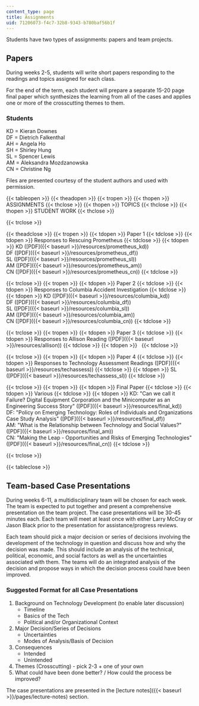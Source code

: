 ```yaml
---
content_type: page
title: Assignments
uid: 71206073-f4c7-32b8-9343-b780baf56b1f
---
```


Students have two types of assignments: papers and team projects.

Papers
------

During weeks 2-5, students will write short papers responding to the readings and topics assigned for each class.

For the end of the term, each student will prepare a separate 15-20 page final paper which synthesizes the learning from all of the cases and applies one or more of the crosscutting themes to them.

### Students

KD = Kieran Downes  
DF = Dietrich Falkenthal  
AH = Angela Ho  
SH = Shirley Hung  
SL = Spencer Lewis  
AM = Aleksandra Mozdzanowska  
CN = Christine Ng

Files are presented courtesy of the student authors and used with permission.

{{< tableopen >}}
{{< theadopen >}}
{{< tropen >}}
{{< thopen >}}
ASSIGNMENTS
{{< thclose >}}
{{< thopen >}}
TOPICS
{{< thclose >}}
{{< thopen >}}
STUDENT WORK
{{< thclose >}}

{{< trclose >}}

{{< theadclose >}}
{{< tropen >}}
{{< tdopen >}}
Paper 1
{{< tdclose >}}
{{< tdopen >}}
Responses to Rescuing Prometheus
{{< tdclose >}}
{{< tdopen >}}
KD ([PDF]({{< baseurl >}}/resources/prometheus_kd))  
DF ([PDF]({{< baseurl >}}/resources/prometheus_df))  
SL ([PDF]({{< baseurl >}}/resources/prometheus_sl))  
AM ([PDF]({{< baseurl >}}/resources/prometheus_am))  
CN ([PDF]({{< baseurl >}}/resources/prometheus_cn))
{{< tdclose >}}

{{< trclose >}}
{{< tropen >}}
{{< tdopen >}}
Paper 2
{{< tdclose >}}
{{< tdopen >}}
Responses to Columbia Accident Investigation
{{< tdclose >}}
{{< tdopen >}}
KD ([PDF]({{< baseurl >}}/resources/columbia_kd))  
DF ([PDF]({{< baseurl >}}/resources/columbia_df))  
SL ([PDF]({{< baseurl >}}/resources/columbia_sl))  
AM ([PDF]({{< baseurl >}}/resources/columbia_am))  
CN ([PDF]({{< baseurl >}}/resources/columbia_cn))
{{< tdclose >}}

{{< trclose >}}
{{< tropen >}}
{{< tdopen >}}
Paper 3
{{< tdclose >}}
{{< tdopen >}}
Responses to Allison Reading ([PDF]({{< baseurl >}}/resources/allison))
{{< tdclose >}}
{{< tdopen >}}
 
{{< tdclose >}}

{{< trclose >}}
{{< tropen >}}
{{< tdopen >}}
Paper 4
{{< tdclose >}}
{{< tdopen >}}
Responses to Technology Assessment Readings ([PDF]({{< baseurl >}}/resources/techassess))
{{< tdclose >}}
{{< tdopen >}}
SL ([PDF]({{< baseurl >}}/resources/techassess_sl))
{{< tdclose >}}

{{< trclose >}}
{{< tropen >}}
{{< tdopen >}}
Final Paper
{{< tdclose >}}
{{< tdopen >}}
Various
{{< tdclose >}}
{{< tdopen >}}
KD: "Can we call it Failure? Digital Equipment Corporation and the Minicomputer as an Engineering Success Story" ([PDF]({{< baseurl >}}/resources/final_kd))  
DF: "Policy on Emerging Technology: Roles of Individuals and Organizations Case Study Analysis" ([PDF]({{< baseurl >}}/resources/final_df))  
AM: "What is the Relationship between Technology and Social Values?" ([PDF]({{< baseurl >}}/resources/final_am))  
CN: "Making the Leap - Opportunities and Risks of Emerging Technologies" ([PDF]({{< baseurl >}}/resources/final_cn))
{{< tdclose >}}

{{< trclose >}}

{{< tableclose >}}

Team-based Case Presentations
-----------------------------

During weeks 6-11, a multidisciplinary team will be chosen for each week. The team is expected to put together and present a comprehensive presentation on the team project. The case presentations will be 30-45 minutes each. Each team will meet at least once with either Larry McCray or Jason Black prior to the presentation for assistance/progress reviews.

Each team should pick a major decision or series of decisions involving the development of the technology in question and discuss how and why the decision was made. This should include an analysis of the technical, political, economic, and social factors as well as the uncertainties associated with them. The teams will do an integrated analysis of the decision and propose ways in which the decision process could have been improved.

### Suggested Format for all Case Presentations

1.  Background on Technology Development (to enable later discussion)
    *   Timeline
    *   Basics of the Tech
    *   Political and/or Organizational Context
2.  Major Decision/Series of Decisions
    *   Uncertainties
    *   Modes of Analysis/Basis of Decision
3.  Consequences
    *   Intended
    *   Unintended
4.  Themes (Crosscutting) - pick 2-3 + one of your own
5.  What could have been done better? / How could the process be improved?

The case presentations are presented in the [lecture notes]({{< baseurl >}}/pages/lecture-notes) section.